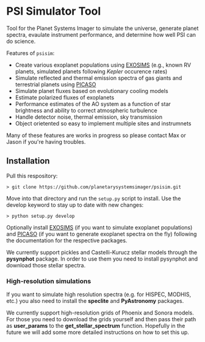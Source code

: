 # PSI Simulator Tool

Tool for the Planet Systems Imager to simulate the universe, generate planet spectra, evaulate instrument performance, and determine how well PSI can do science.

Features of `psisim`:

  * Create various exoplanet populations using [EXOSIMS](https://github.com/dsavransky/EXOSIMS) (e.g., known RV planets, simulated planets following *Kepler* occurence rates)
  * Simulate reflected and thermal emission spectra of gas giants and terrestrial planets using [PICASO](https://github.com/natashabatalha/picaso)
  * Simulate planet fluxes based on evolutionary cooling models
  * Estimate polarized fluxes of exoplanets
  * Performance estimates of the AO system as a function of star brightness and ability to correct atmospheric turbulence
  * Handle detector noise, thermal emission, sky transmission
  * Object orietented so easy to implement multiple sites and instrumnets

Many of these features are works in progress so please contact Max or Jason if you're having troubles. 

## Installation

Pull this respository:
```
> git clone https://github.com/planetarysystemsimager/psisim.git
```
Move into that directory and run the `setup.py` script to install. Use the develop keyword to stay up to date with new changes:
```
> python setup.py develop
```

Optionally install [EXOSIMS](https://github.com/dsavransky/EXOSIMS) (if you want to simulate exoplanet populations) and [PICASO](https://github.com/natashabatalha/picaso) (if you want to generate exoplanet spectra on the fly) following the documentation for the respective packages.

We currently support pickles and Castelli-Kurucz stellar models through the **pysynphot** package. In order to use them you need to install pysynphot and download those stellar spectra. 

### High-resolution simulations
If you want to simulate high resolution spectra (e.g. for HISPEC, MODHIS, etc.) you also need to install the **speclite** and **PyAstronomy** packages.

We currently support high-resolution grids of Phoenix and Sonora models. For those you need to download the grids yourself and then pass their path as **user_params** to the **get_stellar_spectrum** function. Hopefully in the future we will add some more detailed instructions on how to set this up. 
